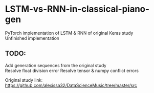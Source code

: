 # LSTM-vs-RNN-in-classical-piano-gen
PyTorch implementation of LSTM & RNN of original Keras study  
Unfinished implementation  
## TODO: 
Add generation sequences from the original study  
Resolve float division error
Resolve tensor & numpy conflict errors  

Original study link: https://github.com/alexissa32/DataScienceMusic/tree/master/src
